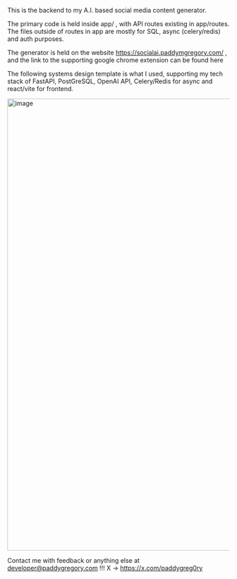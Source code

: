 This is the backend to my A.I. based social media content generator. 

The primary code is held inside app/ , with API routes existing in app/routes. The files outside of routes in app are mostly for SQL, async (celery/redis) and auth purposes. 

The generator is held on the website https://socialai.paddymgregory.com/ , and the link to the supporting google chrome extension can be found here 

The following systems design template is what I used, supporting my tech stack of FastAPI, PostGreSQL, OpenAI API, Celery/Redis for async and react/vite for frontend.

<img width="1536" height="1024" alt="image" src="https://github.com/user-attachments/assets/012ceb6d-cabc-4aec-acd7-0c43484db5a2" />


Contact me with feedback or anything else at developer@paddygregory.com !!!
X -> https://x.com/paddygreg0ry
